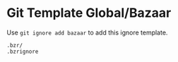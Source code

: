 Git Template Global/Bazaar
===

Use `git ignore add bazaar` to add this ignore template.

```
.bzr/
.bzrignore
```
